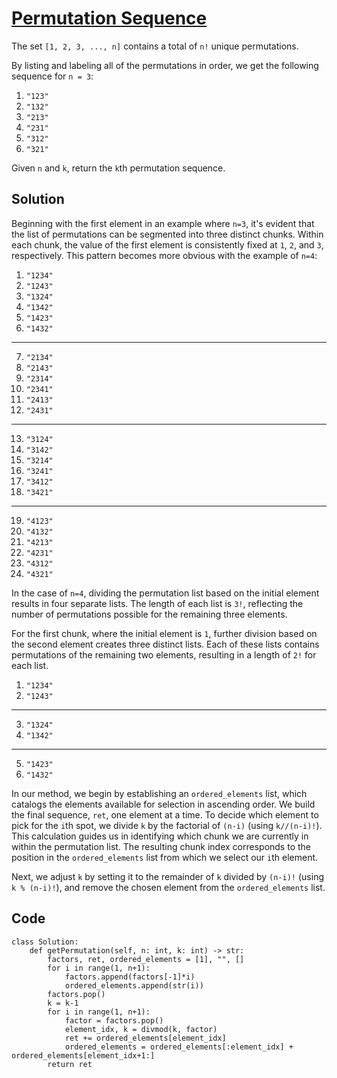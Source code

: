 # [Permutation Sequence](https://leetcode.com/problems/permutation-sequence/description/)

The set `[1, 2, 3, ..., n]` contains a total of `n!` unique permutations.

By listing and labeling all of the permutations in order, we get the following sequence for `n = 3`:

1. `"123"`
2. `"132"`
3. `"213"`
4. `"231"`
5. `"312"`
6. `"321"`
   
Given `n` and `k`, return the `k`th permutation sequence.

## Solution

Beginning with the first element in an example where `n=3`, it's evident that the list of permutations can be segmented into three distinct chunks. Within each chunk, the value of the first element is consistently fixed at `1`, `2`, and `3`, respectively. This pattern becomes more obvious with the example of `n=4`:
1. `"1234"`
2. `"1243"`
3. `"1324"`
4. `"1342"`
5. `"1423"`
6. `"1432"`
------------
7. `"2134"`
8. `"2143"`
9.  `"2314"`
10. `"2341"`
11. `"2413"`
12. `"2431"`
------------
13. `"3124"`
14. `"3142"`
15. `"3214"`
16. `"3241"`
17. `"3412"`
18. `"3421"`
------------
19. `"4123"`
20. `"4132"`
21. `"4213"`
22. `"4231"`
23. `"4312"`
24. `"4321"`
    
In the case of `n=4`, dividing the permutation list based on the initial element results in four separate lists. The length of each list is `3!`, reflecting the number of permutations possible for the remaining three elements.

For the first chunk, where the initial element is `1`, further division based on the second element creates three distinct lists. Each of these lists contains permutations of the remaining two elements, resulting in a length of `2!` for each list.

1. `"1234"`
2. `"1243"`
------------
3. `"1324"`
4. `"1342"`
------------
5. `"1423"`
6. `"1432"`

In our method, we begin by establishing an `ordered_elements` list, which catalogs the elements available for selection in ascending order.  We build the final sequence, `ret`, one element at a time. To decide which element to pick for the `i`th spot, we divide `k` by the factorial of `(n-i)` (using `k//(n-i)!`). This calculation guides us in identifying which chunk we are currently in within the permutation list. The resulting chunk index corresponds to the position in the `ordered_elements` list from which we select our `i`th element.

Next, we adjust `k` by setting it to the remainder of `k` divided by `(n-i)!` (using `k % (n-i)!`), and remove the chosen element from the `ordered_elements` list.

## Code
```
class Solution:
    def getPermutation(self, n: int, k: int) -> str:
        factors, ret, ordered_elements = [1], "", []
        for i in range(1, n+1):
            factors.append(factors[-1]*i)
            ordered_elements.append(str(i))
        factors.pop()
        k = k-1
        for i in range(1, n+1):
            factor = factors.pop()
            element_idx, k = divmod(k, factor)
            ret += ordered_elements[element_idx]
            ordered_elements = ordered_elements[:element_idx] + ordered_elements[element_idx+1:]
        return ret
```